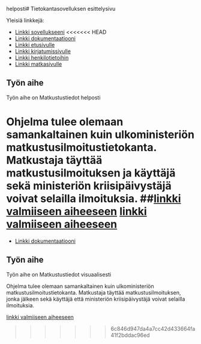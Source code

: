 helposti# Tietokantasovelluksen esittelysivu

Yleisiä linkkejä:

* [Linkki sovellukseeni](https://tixkontt.users.cs.helsinki.fi/Tietokantalabra/)
<<<<<<< HEAD
* [Linkki dokumentaatiooni](https://github.com/tixkontt/Tsoha-Bootstrap)
* [Linkki etusivulle](https://tixkontt.users.cs.helsinki.fi/Tietokantalabra/etusivu)
* [Linkki kirjatumissivulle](https://tixkontt.users.cs.helsinki.fi/Tietokantalabra/kirjaudu)
* [Linkki henkilotietoihin](https://tixkontt.users.cs.helsinki.fi/Tietokantalabra/henkilo)
* [Linkki matkasivulle](https://tixkontt.users.cs.helsinki.fi/Tietokantalabra/matka)


## Työn aihe

Työn aihe on Matkustustiedot helposti

Ohjelma tulee olemaan samankaltainen kuin ulkoministeriön matkustusilmoitustietokanta.
Matkustaja täyttää matkustusilmoituksen ja käyttäjä sekä ministeriön kriisipäivystäjä voivat selailla ilmoituksia.
##[linkki valmiiseen aiheeseen](http://advancedkittenry.github.io/suunnittelu_ja_tyoymparisto/aiheet/Pokemon-kanta.html) 
[linkki valmiiseen aiheeseen](http://tixkontt.users.cs.helsinki.fi/Tietokantalabra/)
=======
* [Linkki dokumentaatiooni](https://github.com/tixkontt/Tsoha-Bootstrap/blob/master/doc/dokumentaatio.pdf)

## Työn aihe

Työn aihe on Matkustustiedot visuaalisesti

Ohjelma tulee olemaan samankaltainen kuin ulkoministeriön matkustusilmoitustietokanta.
Matkustaja täyttää matkustusilmoituksen, jonka jälkeen sekä käyttäjä että ministeriön kriisipäivystäjä voivat selailla ilmoituksia.

[linkki valmiiseen aiheeseen](http://tixkontt.users.cs.helsinki.fi/SuomalaisetMaailmalla/)

>>>>>>> 6c846d947da4a7cc42d433664fa41f2bddac96ed
